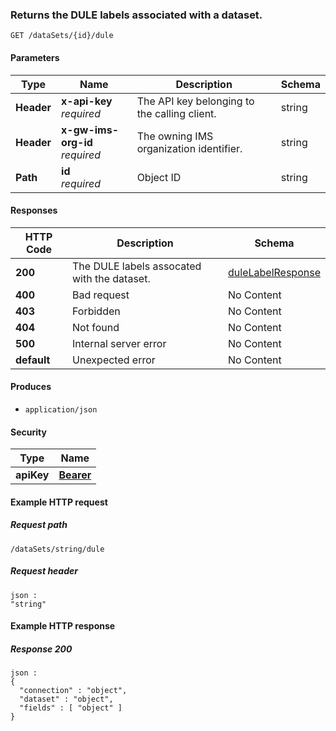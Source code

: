 
<a name="get_dule_labels"></a>
### Returns the DULE labels associated with a dataset.
```
GET /dataSets/{id}/dule
```


#### Parameters

|Type|Name|Description|Schema|
|---|---|---|---|
|**Header**|**x-api-key**  <br>*required*|The API key belonging to the calling client.|string|
|**Header**|**x-gw-ims-org-id**  <br>*required*|The owning IMS organization identifier.|string|
|**Path**|**id**  <br>*required*|Object ID|string|


#### Responses

|HTTP Code|Description|Schema|
|---|---|---|
|**200**|The DULE labels assocated with the dataset.|[duleLabelResponse](../definitions/duleLabelResponse.md#dulelabelresponse)|
|**400**|Bad request|No Content|
|**403**|Forbidden|No Content|
|**404**|Not found|No Content|
|**500**|Internal server error|No Content|
|**default**|Unexpected error|No Content|


#### Produces

* `application/json`


#### Security

|Type|Name|
|---|---|
|**apiKey**|**[Bearer](security.md#bearer)**|


#### Example HTTP request

##### Request path
```
/dataSets/string/dule
```


##### Request header
```
json :
"string"
```


#### Example HTTP response

##### Response 200
```
json :
{
  "connection" : "object",
  "dataset" : "object",
  "fields" : [ "object" ]
}
```




